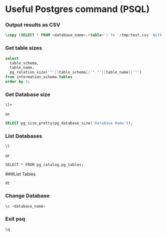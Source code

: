 # Useful Postgres command (PSQL)

### Output results as CSV
```sql
\copy (SELECT * FROM <database_name>.<table>') To '/tmp/test.csv' With CSV DELIMITER ',' HEADER;
```

### Get table sizes
```sql
select 
  table_schema, 
  table_name,
  pg_relation_size('"'||table_schema||'"."'||table_name||'"')
from information_schema.tables
order by 3;
```

### Get Database size
```
\l+
```
or
```sql
SELECT pg_size_pretty(pg_database_size('Database Name'));
```

### List Databases
```
\l
```
or
```
SELECT * FROM pg_catalog.pg_tables;
```

###List Tables
```
dt
```

### Change Database
```sh
\c <database_name>
```

### Exit psq
```sh
\q 
```
